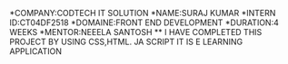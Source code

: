 *COMPANY:CODTECH IT SOLUTION *NAME:SURAJ KUMAR *INTERN ID:CT04DF2518 *DOMAINE:FRONT END DEVELOPMENT *DURATION:4 WEEKS *MENTOR:NEEELA SANTOSH ** I HAVE COMPLETED THIS PROJECT BY USING CSS,HTML. JA SCRIPT IT IS E LEARNING APPLICATION
